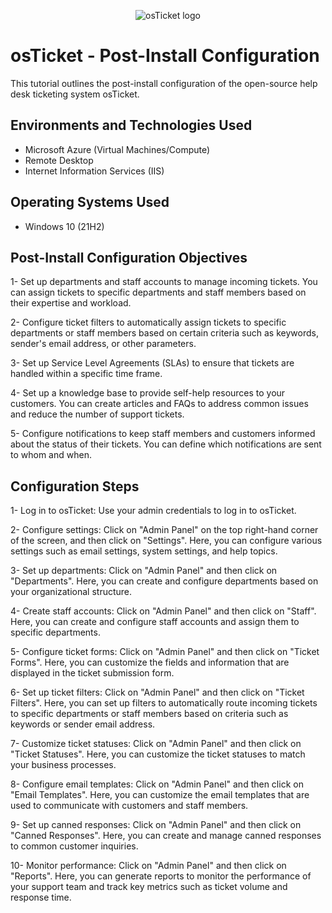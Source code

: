 <p align="center">
<img src="https://i.imgur.com/Clzj7Xs.png" alt="osTicket logo"/>
</p>

<h1>osTicket - Post-Install Configuration</h1>
This tutorial outlines the post-install configuration of the open-source help desk ticketing system osTicket.<br />



<h2>Environments and Technologies Used</h2>

- Microsoft Azure (Virtual Machines/Compute)
- Remote Desktop
- Internet Information Services (IIS)

<h2>Operating Systems Used </h2>

- Windows 10</b> (21H2)

<h2>Post-Install Configuration Objectives</h2>

1- Set up departments and staff accounts to manage incoming tickets. You can assign tickets to specific departments and staff members based on their expertise and workload.

2- Configure ticket filters to automatically assign tickets to specific departments or staff members based on certain criteria such as keywords, sender's email address, or other parameters.

3- Set up Service Level Agreements (SLAs) to ensure that tickets are handled within a specific time frame. 

4- Set up a knowledge base to provide self-help resources to your customers. You can create articles and FAQs to address common issues and reduce the number of support tickets.

5- Configure notifications to keep staff members and customers informed about the status of their tickets. You can define which notifications are sent to whom and when.

<h2>Configuration Steps</h2>

1- Log in to osTicket: Use your admin credentials to log in to osTicket.

2- Configure settings: Click on "Admin Panel" on the top right-hand corner of the screen, and then click on "Settings". Here, you can configure various settings such as email settings, system settings, and help topics.

3- Set up departments: Click on "Admin Panel" and then click on "Departments". Here, you can create and configure departments based on your organizational structure.

4- Create staff accounts: Click on "Admin Panel" and then click on "Staff". Here, you can create and configure staff accounts and assign them to specific departments.

5- Configure ticket forms: Click on "Admin Panel" and then click on "Ticket Forms". Here, you can customize the fields and information that are displayed in the ticket submission form.

6- Set up ticket filters: Click on "Admin Panel" and then click on "Ticket Filters". Here, you can set up filters to automatically route incoming tickets to specific departments or staff members based on criteria such as keywords or sender email address.

7- Customize ticket statuses: Click on "Admin Panel" and then click on "Ticket Statuses". Here, you can customize the ticket statuses to match your business processes.

8- Configure email templates: Click on "Admin Panel" and then click on "Email Templates". Here, you can customize the email templates that are used to communicate with customers and staff members.

9- Set up canned responses: Click on "Admin Panel" and then click on "Canned Responses". Here, you can create and manage canned responses to common customer inquiries.

10- Monitor performance: Click on "Admin Panel" and then click on "Reports". Here, you can generate reports to monitor the performance of your support team and track key metrics such as ticket volume and response time.
